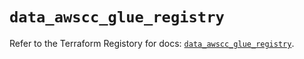 # `data_awscc_glue_registry`

Refer to the Terraform Registory for docs: [`data_awscc_glue_registry`](https://registry.terraform.io/providers/hashicorp/awscc/0.70.0/docs/data-sources/glue_registry).
